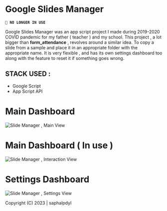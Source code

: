 # Google Slides Manager
**`🔴 NO LONGER IN USE`**

Google Slides Manager was an app script project I made during 2019-2020 COVID pandemic for my father ( teacher ) and my school. This project , a lot bigger than **form_attendance** , revolves around a similar idea. To copy a slide from a sample and place it in an appropriate folder with the appropriate name. It is very flexible , and has its own settings dashboard too along with the feature to reset it if something goes wrong.

## STACK USED :
- Google Script
- App Script API

# Main Dashboard
![Slide Manager , Main View](https://github.com/saphalpdyl/google_slides_manager/assets/69297872/2f81a362-46bb-4db3-b227-8cf754aaf0d2)

# Main Dashboard ( In use ) 
![Slide Manager , Interaction View](https://github.com/saphalpdyl/google_slides_manager/assets/69297872/1e2fb40c-b413-4d2b-a511-d3a1689da39e)

# Settings Dashboard
![Slide Manager , Settings View](https://github.com/saphalpdyl/google_slides_manager/assets/69297872/d3624082-3417-4b18-8baf-ffe0df8527d2)

Copyright (C) 2023 | saphalpdyl
